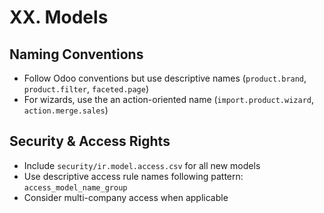 # XX. Models

## Naming Conventions
- Follow Odoo conventions but use descriptive names (`product.brand`, `product.filter`, `faceted.page`)
- For wizards, use the an action-oriented name (`import.product.wizard`, `action.merge.sales`)

## Security & Access Rights
- Include `security/ir.model.access.csv` for all new models
- Use descriptive access rule names following pattern: `access_model_name_group`
- Consider multi-company access when applicable